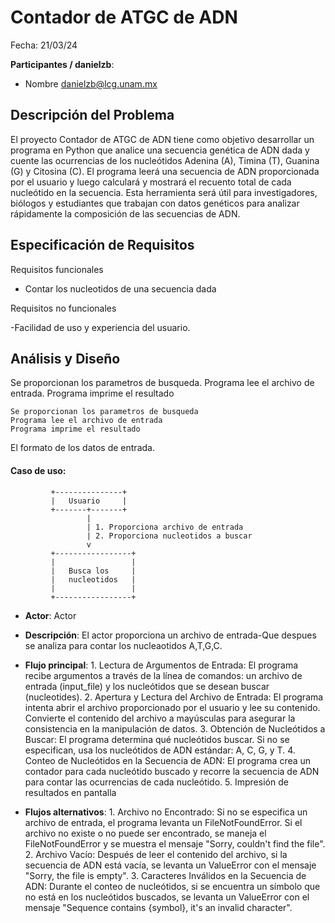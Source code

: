 # Contador de ATGC de ADN 

Fecha: 21/03/24

**Participantes / danielzb**:

- Nombre  <danielzb@lcg.unam.mx>

## Descripción del Problema 
El proyecto Contador de ATGC de ADN tiene como objetivo desarrollar un programa en Python que analice una secuencia genética de ADN dada y cuente las ocurrencias de los nucleótidos Adenina (A), Timina (T), Guanina (G) y Citosina (C). El programa leerá una secuencia de ADN proporcionada por el usuario y luego calculará y mostrará el recuento total de cada nucleótido en la secuencia. Esta herramienta será útil para investigadores, biólogos y estudiantes que trabajan con datos genéticos para analizar rápidamente la composición de las secuencias de ADN. 

## Especificación de Requisitos

Requisitos funcionales

- Contar los nucleotidos de una secuencia dada


Requisitos no funcionales

-Facilidad de uso y experiencia del usuario. 


## Análisis y Diseño

Se proporcionan los parametros de busqueda. Programa lee el archivo de entrada. Programa imprime el resultado


```
Se proporcionan los parametros de busqueda
Programa lee el archivo de entrada
Programa imprime el resultado

```

El formato de los datos de entrada.

#### Caso de uso:

```
         +---------------+
         |   Usuario     |
         +-------+-------+
                 |
                 | 1. Proporciona archivo de entrada
                 | 2. Proporciona nucleotidos a buscar
                 v
         +-----------------+
         |                 |
         |   Busca los     |
         |   nucleotidos   |
         |                 |
         +-----------------+
```

- **Actor**: Actor
- **Descripción**: El actor proporciona un archivo de entrada-Que despues se analiza para contar los nucleaotidos A,T,G,C.
- **Flujo principal**: 
        1. Lectura de Argumentos de Entrada:
                El programa recibe argumentos a través de la línea de comandos: un archivo de entrada (input_file) y los nucleótidos que se desean buscar (nucleotides).
        2. Apertura y Lectura del Archivo de Entrada:
                El programa intenta abrir el archivo proporcionado por el usuario y lee su contenido.
                Convierte el contenido del archivo a mayúsculas para asegurar la consistencia en la manipulación de datos.
        3. Obtención de Nucleótidos a Buscar:
                El programa determina qué nucleótidos buscar. Si no se especifican, usa los nucleótidos de ADN estándar: A, C, G, y T.
        4. Conteo de Nucleótidos en la Secuencia de ADN:
                El programa crea un contador para cada nucleótido buscado y recorre la secuencia de ADN para contar las ocurrencias de cada nucleótido.
        5. Impresión de resultados en pantalla
	
- **Flujos alternativos**:
        1. Archivo no Encontrado:
                Si no se especifica un archivo de entrada, el programa levanta un FileNotFoundError.
                Si el archivo no existe o no puede ser encontrado, se maneja el FileNotFoundError y se muestra el mensaje "Sorry, couldn't find the file".
        2. Archivo Vacío:
                Después de leer el contenido del archivo, si la secuencia de ADN está vacía, se levanta un ValueError con el mensaje "Sorry, the file is empty".
        3. Caracteres Inválidos en la Secuencia de ADN:
                Durante el conteo de nucleótidos, si se encuentra un símbolo que no está en los nucleótidos buscados, se levanta un ValueError con el mensaje "Sequence contains {symbol}, it's an invalid character".
